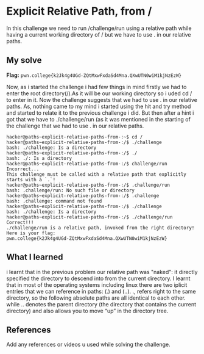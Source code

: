 # Explicit Relative Path, from /
In this challenge we need to run /challenge/run using a relative path while having a current working directory of / but we have to use 
. in our relative paths.

## My solve
**Flag:** `pwn.college{k2Jk4g4UGd-ZQtMxwFxdaSd4Mna.QXwUTN0wiM1kjNzEzW}`

Now, as i started the challenge i had few things in mind firstly we had to enter the root directory(/).As it will be our working
directory so i uded cd / to enter in it. Now the challenge suggests that we had to use . in our relative paths. As, nothing came 
to my mind i started using the hit and try method and started to relate it to the previous challenge i did. But then after a hint 
i got that we have to ./challenge/run (as it was mentioned in the starting of the challenge that we had to use . in our relative paths.

```
hacker@paths~explicit-relative-paths-from-:~$ cd /
hacker@paths~explicit-relative-paths-from-:/$ ./challenge
bash: ./challenge: Is a directory
hacker@paths~explicit-relative-paths-from-:/$ ./
bash: ./: Is a directory
hacker@paths~explicit-relative-paths-from-:/$ challenge/run
Incorrect...
This challenge must be called with a relative path that explicitly starts with a `.`!
hacker@paths~explicit-relative-paths-from-:/$ .challenge/run
bash: .challenge/run: No such file or directory
hacker@paths~explicit-relative-paths-from-:/$ .challenge
bash: .challenge: command not found
hacker@paths~explicit-relative-paths-from-:/$ ./challenge
bash: ./challenge: Is a directory
hacker@paths~explicit-relative-paths-from-:/$ ./challenge/run
Correct!!!
./challenge/run is a relative path, invoked from the right directory!
Here is your flag:
pwn.college{k2Jk4g4UGd-ZQtMxwFxdaSd4Mna.QXwUTN0wiM1kjNzEzW}

```

## What I learned
i learnt that in the previous problem our relative path was "naked": it directly specified the directory to descend into from the current
directory. I learnt that in most of the operating systems including linux there are two iplicit entries that we can reference in paths: 
(.) and (..).  ., refers right to the same directory, so the following absolute paths are all identical to each other. while .. denotes the parent 
directory (the directory that contains the current directory) and also allows you to move “up” in the directory tree.

## References 
Add any references or videos u used while solving the challenge.

